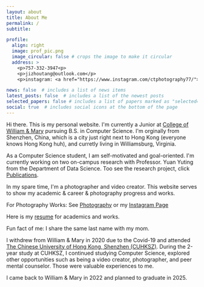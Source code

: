 ```yaml
---
layout: about
title: About Me
permalink: /
subtitle: 

profile:
  align: right
  image: prof_pic.png
  image_circular: false # crops the image to make it circular
  address: >
    <p>757-332-3947<p>
    <p>jizhoutang@outlook.com</p>
    <p>instagram: <a href="https://www.instagram.com/ctphotography77/">@ctphotography77</a></p>

news: false  # includes a list of news items
latest_posts: false  # includes a list of the newest posts
selected_papers: false # includes a list of papers marked as "selected={true}"
social: true  # includes social icons at the bottom of the page
---
```

Hi there. This is my personal website. I'm currently a Junior at <a href='https://www.wm.edu/'>College of William & Mary</a> pursuing B.S. in Computer Science. I'm orginally from Shenzhen, China, which is a city just right next to Hong Kong (everyone knows Hong Kong huh), and curretly living in Williamsburg, Virginia.

As a Computer Science student, I am self-motivated and goal-oriented. I'm currently working on two on-campus research with Professor. Yuan Yuting from the Department of Data Science. Too see the research project, click [Publications](/publications).

In my spare time, I'm a photographer and video creator. 
This website serves to show my academic & career & photography progress and works.

For Photography Works: See [Photography](/photography) or  my [Instagram Page](https://www.instagram.com/ctphotography77/)

Here is my <a href="/assets/pdf/Colin_Tang_Resume_2024.7.10.pdf" target="_blank">resume</a> for academics and works.

Fun fact of me: 
I share the same last name with my mom.

I withdrew from William & Mary in 2020 due to the Covid-19 and attended [The Chinese University of Hong Kong, Shenzhen (CUHKSZ)](https://www.cuhk.edu.cn/en). During the 2-year study at CUHKSZ, I continued studying Computer Science, explored other opportunities such as being a video creator, photographer, and peer mental counselor. Those were valuable experiences to me.

I came back to William & Mary in 2022 and planned to graduate in 2025.

<!-- Write your biography here. Tell the world about yourself. Link to your favorite [subreddit](http://wm.edu). You can put a picture in, too. The code is already in, just name your picture `prof_pic.jpg` and put it in the `img/` folder. -->

<!-- Put your address / P.O. box / other info right below your picture. You can also disable any of these elements by editing `profile` property of the YAML header of your `_pages/about.md`. Edit `_bibliography/papers.bib` and Jekyll will render your [publications page](/al-folio/publications/) automatically. -->

<!-- Link to your social media connections, too. This theme is set up to use [Font Awesome icons](http://fortawesome.github.io/Font-Awesome/) and [Academicons](https://jpswalsh.github.io/academicons/), like the ones below. Add your Facebook, Twitter, LinkedIn, Google Scholar, or just disable all of them. -->
